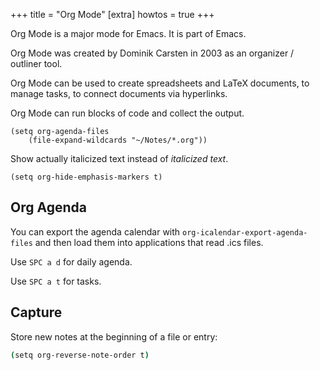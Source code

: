 +++
title = "Org Mode"
[extra]
howtos = true
+++

Org Mode is a major mode for Emacs. It is part of Emacs.

Org Mode was created by Dominik Carsten in 2003 as an organizer / outliner tool.

Org Mode can be used to create spreadsheets and LaTeX documents, to manage tasks, to connect documents via hyperlinks.

Org Mode can run blocks of code and collect the output.

```elisp
(setq org-agenda-files
    (file-expand-wildcards "~/Notes/*.org"))
```

Show actually italicized text instead of _italicized text_.

```elisp
(setq org-hide-emphasis-markers t)
```

## Org Agenda

You can export the agenda calendar with `org-icalendar-export-agenda-files` and then load them into applications that read .ics files.

Use `SPC a d` for daily agenda.

Use `SPC a t` for tasks.

## Capture

Store new notes at the beginning of a file or entry:

```bash
(setq org-reverse-note-order t)
```

